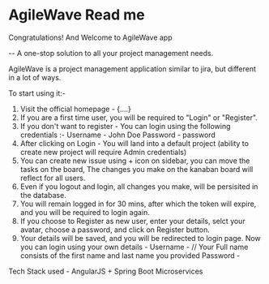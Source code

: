 # AgileWave Read me
Congratulations! And Welcome to AgileWave app

--  A one-stop solution to all your project management needs.

AgileWave is a project management application similar to jira, but different in a lot of ways.

To start using it:-
1. Visit the official homepage - {....}
2. If you are a first time user, you will be required to "Login" or "Register".
3. If you don't want to register - You can login using the following credentials :-
                    Username - John Doe
                    Password - password
4. After clicking on Login - You will land into a default project (ability to create new project will require Admin credentials)
5. You can create new issue using + icon on sidebar, you can move the tasks on the board, The changes you make on the kanaban board will reflect for all users.
6. Even if you logout and login, all changes you make, will be persisited in the database.
7. You will remain logged in for 30 mins, after which the token will expire, and you will be required to login again.
8. If you choose to Register as new user, enter your details, selct your avatar, choose a password, and click on Register button.
9. Your details will be saved, and you will be redirected to login page. Now you can login using your own details -
                    Username - <Your Full Name >      // Your Full name consists of the first name and last name you provided
                    Password - <your password>


Tech Stack used - AngularJS + Spring Boot Microservices

